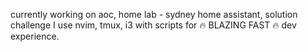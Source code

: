 currently working on aoc, home lab - sydney home assistant, solution challenge 
I use nvim, tmux, i3 with scripts for 🔥 BLAZING FAST 🔥 dev experience. 
